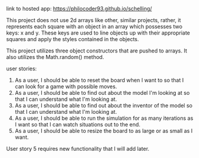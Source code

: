 link to hosted app: https://philocoder93.github.io/schelling/

This project does not use 2d arrays like other, similar projects, rather, it represents each square with an object in an array
which possesses two keys: x and y. These keys are used to line objects up with their appropriate squares and apply the styles
contained in the objects.

This project utilizes three object constructors that are pushed to arrays. It also utilizes the Math.random() method.

user stories:
1. As a user, I should be able to reset the board when I want to so that I can look for a game with possible moves.
2. As a user, I should be able to find out about the model I'm looking at so that I can understand what I'm looking at.
3. As a user, I should be able to find out about the inventor of the model so that I can understand what I'm looking at.
4. As a user, I should be able to run the simulation for as many iterations as I want so that I can watch situations out to the end.
5. As a user, I should be able to resize the board to as large or as small as I want.

User story 5 requires new functionality that I will add later.

